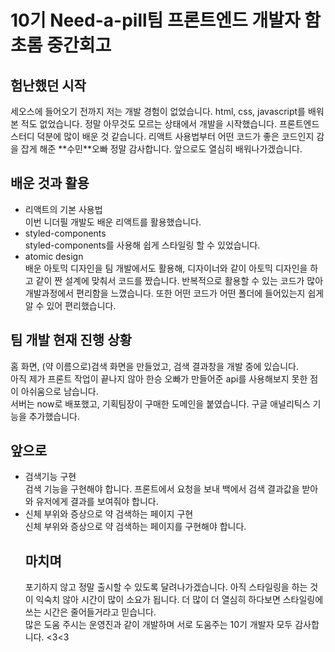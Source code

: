 <h1> 10기 Need-a-pill팀 프론트엔드 개발자 함초롬 중간회고 </h1>

<h2>험난했던 시작</h2>
세오스에 들어오기 전까지 저는 개발 경험이 없었습니다. html, css, javascript를 배워본 적도 없었습니다. 정말 아무것도 모르는 상태에서 개발을 시작했습니다. 
프론트엔드 스터디 덕분에 많이 배운 것 같습니다. 리액트 사용법부터 어떤 코드가 좋은 코드인지 감을 잡게 해준 **수민**오빠 정말 감사합니다. 앞으로도 열심히 배워나가겠습니다.

<h2>배운 것과 활용</h2>
<ul>
<li> 리액트의 기본 사용법</li>
이번 니더필 개발도 배운 리액트를 활용했습니다.
<li> styled-components </li>
styled-components를 사용해 쉽게 스타일링 할 수 있었습니다.
<li> atomic design </li>
배운 아토믹 디자인을 팀 개발에서도 활용해, 디자이너와 같이 아토믹 디자인을 하고 같이 짠 설계에 맞춰서 코드를 짰습니다. 반복적으로 활용할 수 있는 코드가 많아 개발과정에서 편리함을 느꼈습니다. 또한 어떤 코드가 어떤 폴더에 들어있는지 쉽게 알 수 있어 편리했습니다.
</ul>

<h2>팀 개발 현재 진행 상황</h2>
홈 화면, (약 이름으로)검색 화면을 만들었고, 검색 결과창을 개발 중에 있습니다.<br>
아직 제가 프론트 작업이 끝나지 않아 한승 오빠가 만들어준 api를 사용해보지 못한 점이 아쉬움으로 남습니다.<br>
서버는 now로 배포했고, 기획팀장이 구매한 도메인을 붙였습니다. 구글 애널리틱스 기능을 추가했습니다.<br>

<h2>앞으로</h2>
<ul>
<li>검색기능 구현</li>
검색 기능을 구현해야 합니다. 프론트에서 요청을 보내 백에서 검색 결과값을 받아와 유저에게 결과를 보여줘야 합니다. 
<li>신체 부위와 증상으로 약 검색하는 페이지 구현</li>
신체 부위와 증상으로 약 검색하는 페이지를 구현해야 합니다.<br>

<h2>마치며</h2>
포기하지 않고 정말 출시할 수 있도록 달려나가겠습니다. 아직 스타일링을 하는 것이 익숙치 않아 시간이 많이 소요가 됩니다. 더 많이 더 열심히 하다보면 스타일링에 쓰는 시간은 줄어들거라고 믿습니다. <br>
많은 도움 주시는 운영진과 같이 개발하며 서로 도움주는 10기 개발자 모두 감사합니다. <3<3
